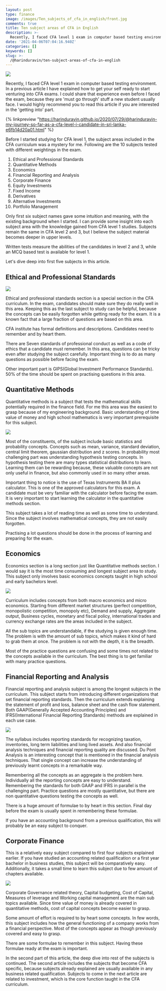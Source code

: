 ```yaml
---
layout: post
type: finance
image: /images/Ten_subjects_of_cfa_in_english/front.jpg
comments: true
title: Ten subject areas of CFA in English
description: >-
  Recently, I faced CFA level 1 exam in computer based testing environment. In a previous article I have explained how to get your self ready to start venturing into CFA exams. I could share that experience even before I faced the exam, because they are 'must go through' stuff a new student usually face.
date: '2021-04-06T07:04:16.940Z'
categories: []
keywords: []
slug: >-
  /@harinduravin/ten-subject-areas-of-cfa-in-english
---
```

![](/images/Ten_subjects_of_cfa_in_english/front.jpg)

Recently, I faced CFA level 1 exam in computer based testing environment. In a previous article I have explained how to get your self ready to start venturing into CFA exams. I could share that experience even before I faced the exam, because they are 'must go through' stuff a new student usually face. I would highly recommend you to read this article if you are interested in the 'getting into' part.

{% linkpreview "https://harinduravin.github.io/2020/07/29/@harinduravin-my-journey-so-far-as-a-cfa-level-i-candidate-in-sri-lanka-e6fb14d20a01.html" %}

Before I started studying for CFA level 1, the subject areas included in the CFA curriculum was a mystery for me. Following are the 10 subjects tested with different weightings in the exam.

1. Ethical and Professional Standards
2. Quantitative Methods
3. Economics
4. Financial Reporting and Analysis
5. Corporate Finance
6. Equity Investments
7. Fixed Income
8. Derivatives
9. Alternative Investments
10. Portfolio Management

Only first six subject names gave some intuition and meaning, with the existing background when I started. I can provide some insight into each subject area with the knowledge gained from CFA level 1 studies. Subjects remain the same in CFA level 2 and 3, but I believe the subject material becomes deeper in upper levels. 

Written tests measure the abilities of the candidates in level 2 and 3, while an MCQ based test is available for level 1.

Let's dive deep into first five subjects in this article.

## Ethical and Professional Standards

![](/images/Ten_subjects_of_cfa_in_english/ethics.jpg)

Ethical and professional standards section is a special section in the CFA curriculum. In the exam, candidates should make sure they do really well in this area. Keeping this as the last subject to study can be helpful, because the concepts can be easily forgotten while getting ready for the exam. It is a known fact that a large fraction of questions are based on this area.

CFA institute has formal definitions and descriptions. Candidates need to remember and by heart them.

There are Seven standards of professional conduct as well as a code of ethics that a candidate must remember. In this area, questions can be tricky even after studying the subject carefully. Important thing is to do as many questions as possible before facing the exam. 

Other important part is GIPS(Global Investment Performance Standards). 50% of the time should be spent on practising questions in this area.

## Quantitative Methods

Quantitative methods is a subject that tests the mathematical skills potentially required in the finance field. For me this area was the easiest to grasp because of my engineering background. Basic understanding of time value of money and high school mathematics is very important prerequisite for this subject. 

![](/images/Ten_subjects_of_cfa_in_english/quants.jpg)

Most of the constituents, of the subject include basic statistics and probability concepts. Concepts such as mean, variance, standard deviation, central limit theorem, gaussian distribution and z scores. In probability most challenging part was understanding hypothesis testing concepts. In hypothesis testing there are many types statistical distributions to learn. Learning them can be rewarding because, these valuable concepts are not only useful in finance, but also commonly used in so many other areas.

Important thing to notice is the use of Texas Instruments BA II plus calculator. This is one of the approved calculators for this exam. A candidate must be very familiar with the calculator before facing the exam. It is very important to start learning the calculator in the quantitative methods section.

This subject takes a lot of reading time as well as some time to understand. Since the subject involves mathematical concepts, they are not easily forgotten.

Practising a lot questions should be done in the process of learning and preparing for the exam.

## Economics

Economics section is a long section just like Quantitative methods section. I would say it is the most time consuming and longest subject area to study. This subject only involves basic economics concepts taught in high school and early bachelors level.

![](/images/Ten_subjects_of_cfa_in_english/econ.jpg)

Curriculum includes concepts from both macro economics and micro economics. Starting from different market structures (perfect competition, monopolistic competition, monopoly etc), Demand and supply, Aggregate output, Business cycles, monetary and fiscal policy, international trades and currency exchange rates are the areas included in the subject.

All the sub topics are understandable, if the studying is given enough time. The problem is with the amount of sub topics, which makes it kind of hard to grab them at once. The problem is not with the depth, it is the breadth.

Most of the practice questions are confusing and some times not related to the concepts available in the curriculum. The best thing is to get familiar with many practice questions.

## Financial Reporting and Analysis

Financial reporting and analysis subject is among the longest subjects in the curriculum. This subject starts from introducing different organizations that set financial reporting standards. Then the curriculum extends explaining the statement of profit and loss, balance sheet and the cash flow statement. Both GAAP(Generally Accepted Accounting Principles) and IFRS(International Financial Reporting Standards) methods are explained in each use case. 

![](/images/Ten_subjects_of_cfa_in_english/fra.jpg)

The syllabus includes reporting standards for recognizing taxation, inventories, long term liabilities and long lived assets. And also financial analysis techniques and financial reporting quality are discussed. Du Pont Analysis is an interesting concept that is mentioned in the financial analysis techniques. That single concept can increase the understanding of previously learnt concepts in a remarkable way.

Remembering all the concepts as an aggregate is the problem here. Individually all the reporting concepts are easy to understand. Remembering the standards for both GAAP and IFRS in parallel is the challenging part. Practice questions are mostly quantitative, but there are non quantitative questions testing the concepts as well.

There is a huge amount of formulae to by heart in this section. Final day before the exam is usually spent in remembering these formulae.

If you have an accounting background from a previous qualification, this will probably be an easy subject to conquer.

## Corporate Finance

This is a relatively easy subject compared to first four subjects explained earlier. If you have studied an accounting related qualification or a first year bachelor in business studies, this subject will be comparatively easy. Additionally, it takes a small time to learn this subject due to few amount of chapters available. 

![](/images/Ten_subjects_of_cfa_in_english/corpfinance.jpg)

Corporate Governance related theory, Capital budgeting, Cost of Capital, Measures of leverage and Working capital management are the main sub topics available. Since time value of money is already covered in quantitative methods, cost of capital concepts become easier to grasp.

Some amount of effort is required to by heart some concepts. In few words, this subject includes how the general functioning of a company works from a financial perspective. Most of the concepts appear as though previously covered and easy to grasp. 

There are some formulae to remember in this subject. Having these formulae ready at the exam is important.

In the second part of this article, the deep dive into rest of the subjects is continued. The second article includes the subjects that become CFA specific, because subjects already explained are usually available in any business related qualification. Subjects to come in the next article are related to investment, which is the core function taught in the CFA curriculum.